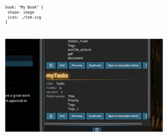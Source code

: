 ```d2
book: "My Book" {
 shape: image
 icon: ./tom.svg
}



```

![what](../assets/images/testimg.png)
